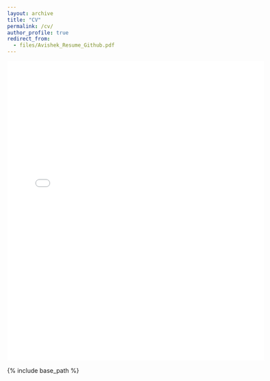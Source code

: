 ```yaml
---
layout: archive
title: "CV"
permalink: /cv/
author_profile: true
redirect_from:
  - files/Avishek_Resume_Github.pdf
---
```

<embed src="{{ site.baseurl }}/files/Avishek_Resume_Nokia.pdf" width="600" height="700" type='application/pdf'>

{% include base_path %}


